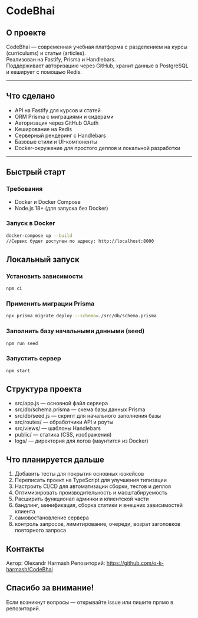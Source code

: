 # CodeBhai

## О проекте

CodeBhai — современная учебная платформа с разделением на курсы (curriculums) и статьи (articles).  
Реализован на Fastify, Prisma и Handlebars.  
Поддерживает авторизацию через GitHub, хранит данные в PostgreSQL и кеширует с помощью Redis.

---

## Что сделано

- API на Fastify для курсов и статей
- ORM Prisma с миграциями и сидерами
- Авторизация через GitHub OAuth
- Кеширование на Redis
- Серверный рендеринг с Handlebars
- Базовые стили и UI-компоненты
- Docker-окружение для простого деплоя и локальной разработки

---

## Быстрый старт

### Требования

- Docker и Docker Compose
- Node.js 18+ (для запуска без Docker)

### Запуск в Docker

```bash
docker-compose up --build
//Сервис будет доступен по адресу: http://localhost:8000
```

## Локальный запуск

### Установить зависимости

```bash
npm ci
```

### Применить миграции Prisma

```bash
npx prisma migrate deploy --schema=./src/db/schema.prisma
```

### Заполнить базу начальными данными (seed)

```bash
npm run seed
```

### Запустить сервер

```bash
npm start
```

## Структура проекта

- src/app.js — основной файл сервера
- src/db/schema.prisma — схема базы данных Prisma
- src/db/seed.js — скрипт для начального заполнения базы
- src/routes/ — обработчики API и роуты
- src/views/ — шаблоны Handlebars
- public/ — статика (CSS, изображения)
- logs/ — директория для логов (маунтится из Docker)

## Что планируется дальше

1. Добавить тесты для покрытия основных юзкейсов
2. Переписать проект на TypeScript для улучшения типизации
3. Настроить CI/CD для автоматизации сборки, тестов и деплоя
4. Оптимизировать производительность и масштабируемость
5. Расширить функционал админки и клиентской части
6. бандлинг, минификация, сборка статики и внешних зависимостей клиента
7. самовостановление сервера
8. контроль запросов, лимитирование, очереди, возрат заголовков повторного запроса

## Контакты

Автор: Olexandr Harmash
Репозиторий: https://github.com/o-k-harmash/CodeBhai

## Спасибо за внимание!
Если возникнут вопросы — открывайте issue или пишите прямо в репозиторий.
